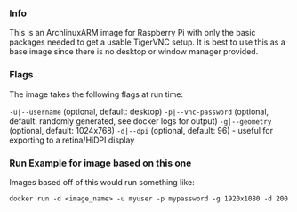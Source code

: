 ### Info
This is an ArchlinuxARM image for Raspberry Pi with only the basic packages needed to get a usable TigerVNC setup. It is best to use this as a base image since there is no desktop or window manager provided.

### Flags
The image takes the following flags at run time:

`-u|--username` (optional, default: desktop)
`-p|--vnc-password` (optional, default: randomly generated, see docker logs for output)
`-g|--geometry` (optional, default: 1024x768)
`-d|--dpi` (optional, default: 96) - useful for exporting to a retina/HiDPI display

### Run Example for image based on this one
Images based off of this would run something like: 
```
docker run -d <image_name> -u myuser -p mypassword -g 1920x1080 -d 200
```